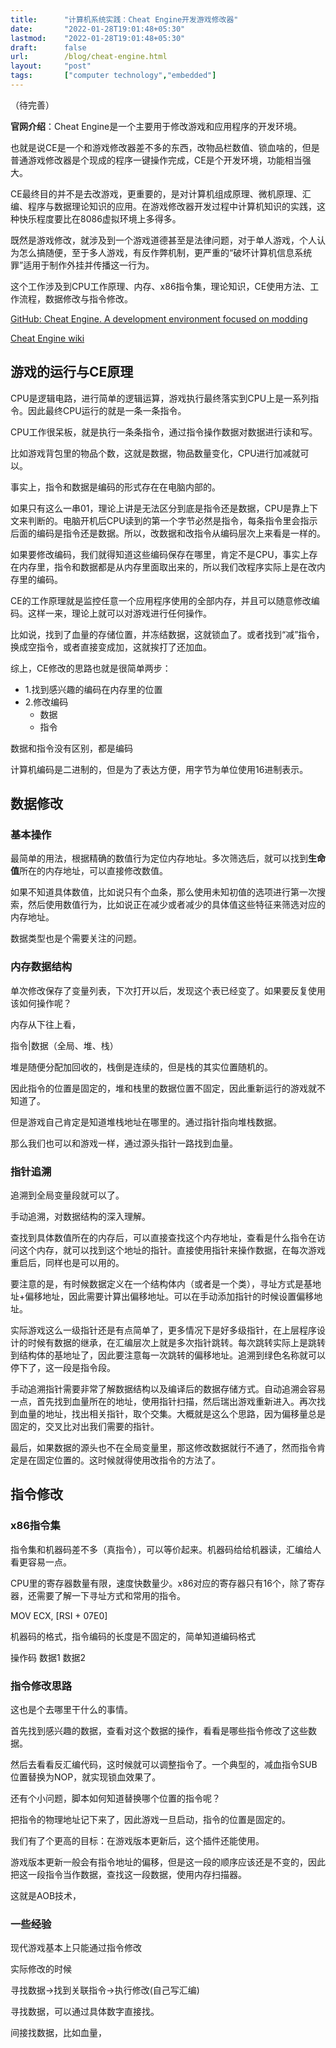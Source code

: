 ```yaml
---
title:      "计算机系统实践：Cheat Engine开发游戏修改器"
date:       "2022-01-28T19:01:48+05:30"
lastmod:    "2022-01-28T19:01:48+05:30"
draft:      false
url:        /blog/cheat-engine.html
layout:     "post"
tags:       ["computer technology","embedded"]
---
```


（待完善）

**官网介绍**：Cheat Engine是一个主要用于修改游戏和应用程序的开发环境。

也就是说CE是一个和游戏修改器差不多的东西，改物品栏数值、锁血啥的，但是普通游戏修改器是个现成的程序一键操作完成，CE是个开发环境，功能相当强大。

CE最终目的并不是去改游戏，更重要的，是对计算机组成原理、微机原理、汇编、程序与数据理论知识的应用。在游戏修改器开发过程中计算机知识的实践，这种快乐程度要比在8086虚拟环境上多得多。

既然是游戏修改，就涉及到一个游戏道德甚至是法律问题，对于单人游戏，个人认为怎么搞随便，至于多人游戏，有反作弊机制，更严重的“破坏计算机信息系统罪”适用于制作外挂并传播这一行为。


这个工作涉及到CPU工作原理、内存、x86指令集，理论知识，CE使用方法、工作流程，数据修改与指令修改。

[GitHub: Cheat Engine. A development environment focused on modding](https://github.com/cheat-engine/cheat-engine)

[Cheat Engine wiki](https://wiki.cheatengine.org/index.php?title=Main_Page)


## 游戏的运行与CE原理

CPU是逻辑电路，进行简单的逻辑运算，游戏执行最终落实到CPU上是一系列指令。因此最终CPU运行的就是一条一条指令。

CPU工作很呆板，就是执行一条条指令，通过指令操作数据对数据进行读和写。

比如游戏背包里的物品个数，这就是数据，物品数量变化，CPU进行加减就可以。

事实上，指令和数据是编码的形式存在在电脑内部的。

如果只有这么一串01，理论上讲是无法区分到底是指令还是数据，CPU是靠上下文来判断的。电脑开机后CPU读到的第一个字节必然是指令，每条指令里会指示后面的编码是指令还是数据。所以，改数据和改指令从编码层次上来看是一样的。

如果要修改编码，我们就得知道这些编码保存在哪里，肯定不是CPU，事实上存在内存里，指令和数据都是从内存里面取出来的，所以我们改程序实际上是在改内存里的编码。

CE的工作原理就是监控任意一个应用程序使用的全部内存，并且可以随意修改编码。这样一来，理论上就可以对游戏进行任何操作。

比如说，找到了血量的存储位置，并冻结数据，这就锁血了。或者找到“减”指令，换成空指令，或者直接变成加，这就挨打了还加血。

综上，CE修改的思路也就是很简单两步：
- 1.找到感兴趣的编码在内存里的位置
- 2.修改编码
  - 数据
  - 指令

数据和指令没有区别，都是编码

计算机编码是二进制的，但是为了表达方便，用字节为单位使用16进制表示。

## 数据修改

### 基本操作

最简单的用法，根据精确的数值行为定位内存地址。多次筛选后，就可以找到**生命值**所在的内存地址，可以直接修改数值。

如果不知道具体数值，比如说只有个血条，那么使用未知初值的选项进行第一次搜索，然后使用数值行为，比如说正在减少或者减少的具体值这些特征来筛选对应的内存地址。

数据类型也是个需要关注的问题。

### 内存数据结构

单次修改保存了变量列表，下次打开以后，发现这个表已经变了。如果要反复使用该如何操作呢？

内存从下往上看，

指令|数据（全局、堆、栈）

堆是随便分配加回收的，栈倒是连续的，但是栈的其实位置随机的。

因此指令的位置是固定的，堆和栈里的数据位置不固定，因此重新运行的游戏就不知道了。

但是游戏自己肯定是知道堆栈地址在哪里的。通过指针指向堆栈数据。

那么我们也可以和游戏一样，通过源头指针一路找到血量。

### 指针追溯

追溯到全局变量段就可以了。

手动追溯，对数据结构的深入理解。

查找到具体数值所在的内存后，可以直接查找这个内存地址，查看是什么指令在访问这个内存，就可以找到这个地址的指针。直接使用指针来操作数据，在每次游戏重启后，同样也是可以用的。

要注意的是，有时候数据定义在一个结构体内（或者是一个类），寻址方式是基地址+偏移地址，因此需要计算出偏移地址。可以在手动添加指针的时候设置偏移地址。


实际游戏这么一级指针还是有点简单了，更多情况下是好多级指针，在上层程序设计的时候有数据的继承，在汇编层次上就是多次指针跳转。每次跳转实际上是跳转到结构体的基地址了，因此要注意每一次跳转的偏移地址。追溯到绿色名称就可以停下了，这一段是指令段。


手动追溯指针需要非常了解数据结构以及编译后的数据存储方式。自动追溯会容易一点，首先找到血量所在的地址，使用指针扫描，然后瑞出游戏重新进入。再次找到血量的地址，找出相关指针，取个交集。大概就是这么个思路，因为偏移量总是固定的，交叉比对出我们需要的指针。


最后，如果数据的源头也不在全局变量里，那这修改数据就行不通了，然而指令肯定是在固定位置的。这时候就得使用改指令的方法了。


## 指令修改

### x86指令集

指令集和机器码差不多（真指令），可以等价起来。机器码给给机器读，汇编给人看更容易一点。

CPU里的寄存器数量有限，速度快数量少。x86对应的寄存器只有16个，除了寄存器，还需要了解一下寻址方式和常用的指令。


MOV ECX, [RSI + 07E0]

机器码的格式，指令编码的长度是不固定的，简单知道编码格式

操作码 数据1 数据2


### 指令修改思路

这也是个去哪里干什么的事情。

首先找到感兴趣的数据，查看对这个数据的操作，看看是哪些指令修改了这些数据。

然后去看看反汇编代码，这时候就可以调整指令了。一个典型的，减血指令SUB位置替换为NOP，就实现锁血效果了。

还有个小问题，脚本如何知道替换哪个位置的指令呢？

把指令的物理地址记下来了，因此游戏一旦启动，指令的位置是固定的。

我们有了个更高的目标：在游戏版本更新后，这个插件还能使用。

游戏版本更新一般会有指令地址的偏移，但是这一段的顺序应该还是不变的，因此把这一段指令当作数据，查找这一段数据，使用内存扫描器。

这就是AOB技术，


### 一些经验

现代游戏基本上只能通过指令修改

实际修改的时候

寻找数据->找到关联指令->执行修改(自己写汇编)

寻找数据，可以通过具体数字直接找。

间接找数据，比如血量，


